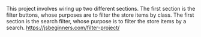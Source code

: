 This project involves wiring up two different sections. The first section is the filter buttons, whose purposes are to filter the store items by class. The first section is the search filter, whose purpose is to filter the store items by a search. 
https://jsbeginners.com/filter-project/
